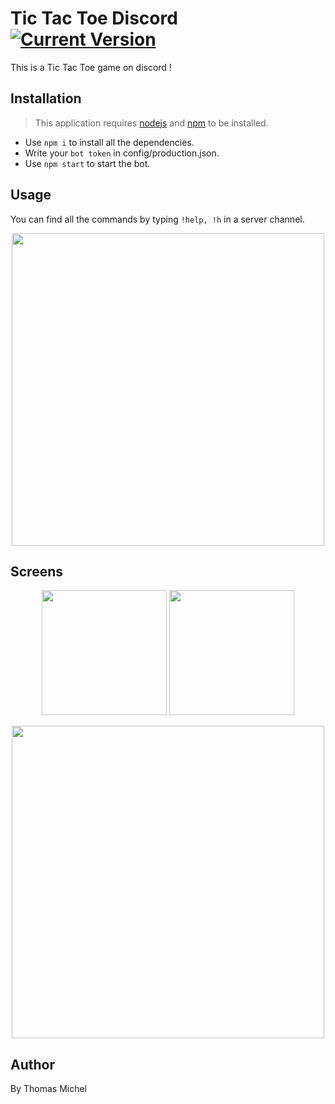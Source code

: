 Tic Tac Toe Discord    [![Current Version](https://img.shields.io/badge/version-1.0.2-green.svg)](https://github.com/Mwa22/TicTacToeDiscord)
================

This is a Tic Tac Toe game on discord !

## Installation
> This application requires [nodejs](https://nodejs.org) and [npm](https://www.npmjs.com/get-npm) to be installed.

- Use `npm i` to install all the dependencies.
- Write your `bot token` in config/production.json.
- Use `npm start` to start the bot.

## Usage

You can find all the commands by typing `!help, !h` in a server channel.

<p align="center">
  <img src = "https://i.imgur.com/vRaiC96.png" width="500">
</p>

## Screens

<p align="center">
  <img src = "https://i.imgur.com/WpjqJbD.png" height="200">
  <img src = "https://i.imgur.com/Xczwsq7.png" height="200">
</p>

<p align="center">
  <img src = "https://i.imgur.com/7mbosDW.png" width="500">
</p>

## Author

By Thomas Michel